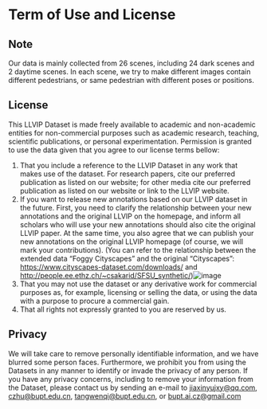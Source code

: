 # Term of Use and License

## Note

Our data is mainly collected from 26 scenes, including 24 dark scenes and 2 daytime scenes. In each scene, we try to make different images contain different pedestrians, or same pedestrian with different poses or positions. 

## License

This LLVIP Dataset is made freely available to academic and non-academic entities for non-commercial purposes such as academic research, teaching, scientific publications, or personal experimentation. Permission is granted to use the data given that you agree to our license terms bellow:

1. That you include a reference to the LLVIP Dataset in any work that makes use of the dataset. For research papers, cite our preferred publication as listed on our website; for other media cite our preferred publication as listed on our website or link to the LLVIP website.
2. If you want to release new annotations based on our LLVIP dataset in the future. First, you need to clarify the relationship between your new annotations and the original LLVIP on the homepage, and inform all scholars who will use your new annotations should also cite the original LLVIP paper. At the same time, you also agree that we can publish your new annotations on the original LLVIP homepage (of course, we will mark your contributions). (You can refer to the relationship between the extended data “Foggy Cityscapes” and the original “Cityscapes”: https://www.cityscapes-dataset.com/downloads/ and http://people.ee.ethz.ch/~csakarid/SFSU_synthetic/)![image](https://user-images.githubusercontent.com/76641042/203751738-1654bc13-3720-4a54-9b1d-38114981310c.png)
3. That you may not use the dataset or any derivative work for commercial purposes as, for example, licensing or selling the data, or using the data with a purpose to procure a commercial gain.
4. That all rights not expressly granted to you are reserved by us.

## Privacy

We will take care to remove personally identifiable information, and we have blurred some person faces. Furthermore, we prohibit you from using the Datasets in any manner to identify or invade the privacy of any person. If you have any privacy concerns, including to remove your information from the Dataset, please contact us by sending an e-mail to jiaxinyujxy@qq.com, czhu@bupt.edu.cn, tangwenqi@bupt.edu.cn, or bupt.ai.cz@gmail.com
